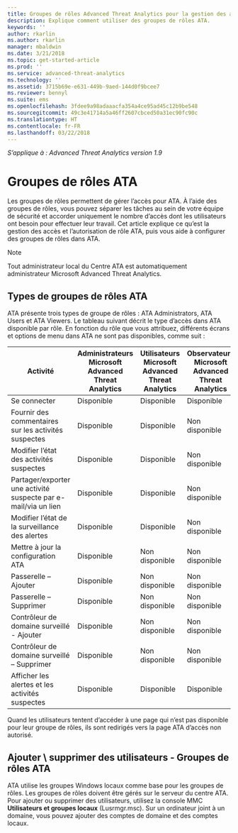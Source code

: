 ```yaml
---
title: Groupes de rôles Advanced Threat Analytics pour la gestion des accès | Microsoft Docs
description: Explique comment utiliser des groupes de rôles ATA.
keywords: ''
author: rkarlin
ms.author: rkarlin
manager: mbaldwin
ms.date: 3/21/2018
ms.topic: get-started-article
ms.prod: ''
ms.service: advanced-threat-analytics
ms.technology: ''
ms.assetid: 3715b69e-e631-449b-9aed-144d0f9bcee7
ms.reviewer: bennyl
ms.suite: ems
ms.openlocfilehash: 3fdee9a98adaaacfa354a4ce95ad45c12b9be548
ms.sourcegitcommit: 49c3e41714a5a46ff2607cbced50a31ec90fc90c
ms.translationtype: HT
ms.contentlocale: fr-FR
ms.lasthandoff: 03/22/2018
---
```

*S’applique à : Advanced Threat Analytics version 1.9*




# <a name="ata-role-groups"></a>Groupes de rôles ATA

Les groupes de rôles permettent de gérer l’accès pour ATA. À l’aide des groupes de rôles, vous pouvez séparer les tâches au sein de votre équipe de sécurité et accorder uniquement le nombre d’accès dont les utilisateurs ont besoin pour effectuer leur travail. Cet article explique ce qu’est la gestion des accès et l’autorisation de rôle ATA, puis vous aide à configurer des groupes de rôles dans ATA.

> [!NOTE]
> Tout administrateur local du Centre ATA est automatiquement administrateur Microsoft Advanced Threat Analytics.

## <a name="types-of-ata-role-groups"></a>Types de groupes de rôles ATA 

ATA présente trois types de groupe de rôles : ATA Administrators, ATA Users et ATA Viewers. Le tableau suivant décrit le type d’accès dans ATA disponible par rôle. En fonction du rôle que vous attribuez, différents écrans et options de menu dans ATA ne sont pas disponibles, comme suit :

|Activité |Administrateurs Microsoft Advanced Threat Analytics|Utilisateurs Microsoft Advanced Threat Analytics|Observateurs Microsoft Advanced Threat Analytics|
|----|----|----|----|
|Se connecter|Disponible|Disponible|Disponible|
|Fournir des commentaires sur les activités suspectes|Disponible|Disponible|Non disponible|
|Modifier l’état des activités suspectes|Disponible|Disponible|Non disponible|
|Partager/exporter une activité suspecte par e-mail/via un lien|Disponible|Disponible|Non disponible|
|Modifier l’état de la surveillance des alertes|Disponible|Disponible|Non disponible|
|Mettre à jour la configuration ATA|Disponible|Non disponible|Non disponible|
|Passerelle – Ajouter|Disponible|Non disponible|Non disponible|
|Passerelle – Supprimer |Disponible|Non disponible|Non disponible|
|Contrôleur de domaine surveillé - Ajouter |Disponible|Non disponible|Non disponible|
|Contrôleur de domaine surveillé – Supprimer|Disponible|Non disponible|Non disponible|
|Afficher les alertes et les activités suspectes|Disponible|Disponible|Disponible|


Quand les utilisateurs tentent d’accéder à une page qui n’est pas disponible pour leur groupe de rôles, ils sont redirigés vers la page ATA d’accès non autorisé. 

## <a name="add--remove-users---ata-role-groups"></a>Ajouter \ supprimer des utilisateurs - Groupes de rôles ATA 

ATA utilise les groupes Windows locaux comme base pour les groupes de rôles. Les groupes de rôles doivent être gérés sur le serveur du centre ATA.
Pour ajouter ou supprimer des utilisateurs, utilisez la console MMC **Utilisateurs et groupes locaux** (Lusrmgr.msc). Sur un ordinateur joint à un domaine, vous pouvez ajouter des comptes de domaine et des comptes locaux. 

